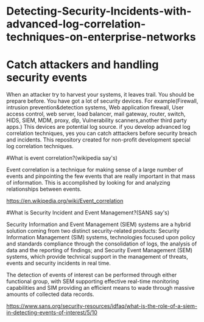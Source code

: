 # Detecting-Security-Incidents-with-advanced-log-correlation-techniques-on-enterprise-networks
# Catch attackers and handling security events

When an attacker try to harvest your systems, it leaves trail. You should be prepare before. You have got a lot of security devices.
For example(Firewall, intrusion prevention&detection systems, Web application firewall, User access control, web server, load balancer,
mail gateway, router, switch, HIDS, SIEM, MDM, proxy, dlp, Vulnerability scanners,another third party apps.)
This devices are potential log source. if you develop advanced log correlation techniques, yes you can catch atttackers before security 
breach and incidents. This repository created for non-profit development special log correlation techniques.

#What is event correlation?(wikipedia say's)

Event correlation is a technique for making sense of a large number of events and pinpointing the few events that are
really important in that mass of information. This is accomplished by looking for and analyzing relationships between events.

https://en.wikipedia.org/wiki/Event_correlation 

#What is Security Incident and Event Management?(SANS say's)

Security Information and Event Management (SIEM) systems are a hybrid solution coming from two distinct security-related products: 
Security Information Management (SIM) systems, technologies focused upon policy and standards compliance through 
the consolidation of logs, the analysis of data and the reporting of findings; and Security Event Management (SEM) systems, 
which provide technical support in the management of threats, events and security incidents in real time.

The detection of events of interest can be performed through either functional group, with SEM supporting effective real-time monitoring capabilities and SIM providing an efficient means 
to wade through massive amounts of collected data records.

https://www.sans.org/security-resources/idfaq/what-is-the-role-of-a-siem-in-detecting-events-of-interest/5/10

